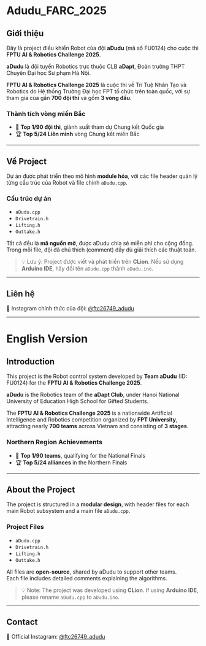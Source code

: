 # Adudu_FARC_2025

## Giới thiệu
Đây là project điều khiển Robot của đội **aDudu** (mã số FU0124) cho cuộc thi **FPTU AI & Robotics Challenge 2025**.  

**aDudu** là đội tuyển Robotics trực thuộc CLB **aDapt**, Đoàn trường THPT Chuyên Đại học Sư phạm Hà Nội.  

**FPTU AI & Robotics Challenge 2025** là cuộc thi về Trí Tuệ Nhân Tạo và Robotics do Hệ thống Trường Đại học FPT tổ chức trên toàn quốc, với sự tham gia của gần **700 đội thi** và gồm **3 vòng đấu**.  

### Thành tích vòng miền Bắc
- 🥇 **Top 1/90 đội thi**, giành suất tham dự Chung kết Quốc gia  
- 🏆 **Top 5/24 Liên minh** vòng Chung kết miền Bắc  

---

## Về Project
Dự án được phát triển theo mô hình **module hóa**, với các file header quản lý từng cấu trúc của Robot và file chính `aDudu.cpp`.  

### Cấu trúc dự án
- `aDudu.cpp`  
- `Drivetrain.h`  
- `Lifting.h`  
- `Outtake.h`  

Tất cả đều là **mã nguồn mở**, được aDudu chia sẻ miễn phí cho cộng đồng.  
Trong mỗi file, đội đã chú thích (comment) đầy đủ giải thích các thuật toán.  

> 💡 Lưu ý: Project được viết và phát triển trên **CLion**. Nếu sử dụng **Arduino IDE**, hãy đổi tên `aDudu.cpp` thành `aDudu.ino`.  

---

## Liên hệ
📩 Instagram chính thức của đội: [@ftc26749_adudu](https://www.instagram.com/ftc26749_adudu/)  

---

# English Version

## Introduction
This project is the Robot control system developed by **Team aDudu** (ID: FU0124) for the **FPTU AI & Robotics Challenge 2025**.  

**aDudu** is the Robotics team of the **aDapt Club**, under Hanoi National University of Education High School for Gifted Students.  

The **FPTU AI & Robotics Challenge 2025** is a nationwide Artificial Intelligence and Robotics competition organized by **FPT University**, attracting nearly **700 teams** across Vietnam and consisting of **3 stages**.  

### Northern Region Achievements
- 🥇 **Top 1/90 teams**, qualifying for the National Finals  
- 🏆 **Top 5/24 alliances** in the Northern Finals  

---

## About the Project
The project is structured in a **modular design**, with header files for each main Robot subsystem and a main file `aDudu.cpp`.  

### Project Files
- `aDudu.cpp`  
- `Drivetrain.h`  
- `Lifting.h`  
- `Outtake.h`  

All files are **open-source**, shared by aDudu to support other teams.  
Each file includes detailed comments explaining the algorithms.  

> 💡 Note: The project was developed using **CLion**. If using **Arduino IDE**, please rename `aDudu.cpp` to `aDudu.ino`.  

---

## Contact
📩 Official Instagram: [@ftc26749_adudu](https://www.instagram.com/ftc26749_adudu/)  
